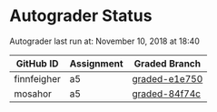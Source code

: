 # Autograder Status
Autograder last run at: November 10, 2018 at 18:40

| GitHub ID | Assignment | Graded Branch |
|-----------|------------|---------------|
| finnfeigher | a5 | [graded-e1e750](https://github.com/Fall2018COMP401-001/a5-finnfeigher/tree/graded-e1e750) | 
| mosahor | a5 | [graded-84f74c](https://github.com/Fall2018COMP401-001/a5-mosahor/tree/graded-84f74c) | 
